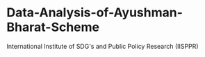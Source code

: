 # Data-Analysis-of-Ayushman-Bharat-Scheme
International Institute of SDG's and Public Policy Research (IISPPR)
